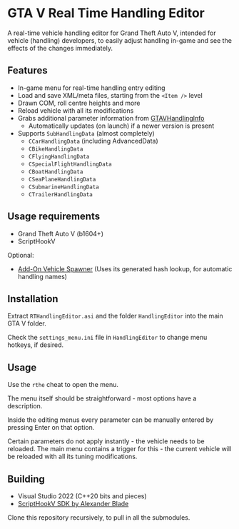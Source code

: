 # GTA V Real Time Handling Editor

A real-time vehicle handling editor for Grand Theft Auto V, intended for vehicle (handling) developers,
to easily adjust handling in-game and see the effects of the changes immediately.

## Features

* In-game menu for real-time handling entry editing
* Load and save XML/meta files, starting from the `<Item />` level
* Drawn COM, roll centre heights and more
* Reload vehicle with all its modifications
* Grabs additional parameter information from [GTAVHandlingInfo](https://github.com/E66666666/GTAVHandlingInfo)
  * Automatically updates (on launch) if a newer version is present
* Supports `SubHandlingData` (almost completely)
  * `CCarHandlingData` (including AdvancedData)
  * `CBikeHandlingData`
  * `CFlyingHandlingData`
  * `CSpecialFlightHandlingData`
  * `CBoatHandlingData`
  * `CSeaPlaneHandlingData`
  * `CSubmarineHandlingData`
  * `CTrailerHandlingData`

## Usage requirements

* Grand Theft Auto V (b1604+)
* ScriptHookV

Optional:

* [Add-On Vehicle Spawner](https://www.gta5-mods.com/scripts/add-on-vehicle-spawner)
(Uses its generated hash lookup, for automatic handling names)

## Installation

Extract `RTHandlingEditor.asi` and the folder `HandlingEditor` into the main GTA V folder.

Check the `settings_menu.ini` file in `HandlingEditor` to change menu hotkeys, if desired.

## Usage

Use the `rthe` cheat to open the menu.

The menu itself should be straightforward - most options have a description.

Inside the editing menus every parameter can be manually entered by pressing
Enter on that option.

Certain parameters do not apply instantly - the vehicle needs to be reloaded.
The main menu contains a trigger for this - the current vehicle will be reloaded
with all its tuning modifications.

## Building

* Visual Studio 2022 (C++20 bits and pieces)
* [ScriptHookV SDK by Alexander Blade](http://www.dev-c.com/gtav/scripthookv/)

Clone this repository recursively, to pull in all the submodules.
